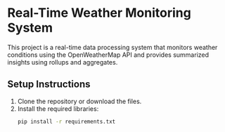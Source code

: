 # Real-Time Weather Monitoring System

This project is a real-time data processing system that monitors weather conditions using the OpenWeatherMap API and provides summarized insights using rollups and aggregates.

## Setup Instructions

1. Clone the repository or download the files.
2. Install the required libraries:
   ```bash
   pip install -r requirements.txt

